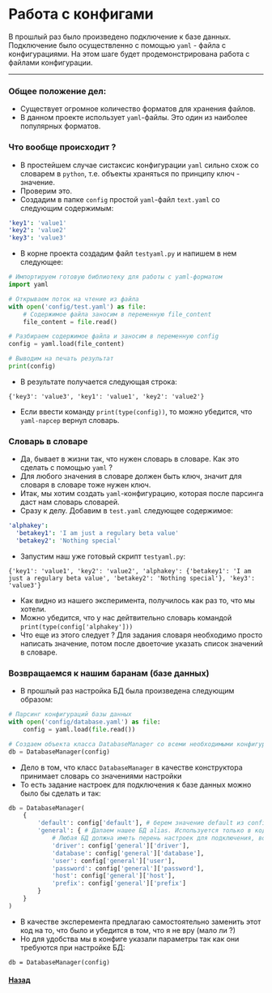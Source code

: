 # Работа с конфигами

В прошлый раз было произведено подключение к базе данных. Подключение было осуществленно с помощью `yaml` - файла с конфигурациями.
На этом шаге будет продемонстрирована работа с файлами конфигурации.
<hr>

### Общее положение дел:
* Существует огромное количество форматов для хранения файлов.
* В данном проекте использует `yaml`-файлы. Это один из наиболее популярных форматов.

### Что вообще происходит ?
* В простейшем случае систаксис конфигурации `yaml` сильно схож со словарем в `python`, т.е. объекты храняться по принципу ключ - значение.
* Проверим это.
* Создадим в папке `config` простой `yaml`-файл `text.yaml` со следующим содержимым:
```yaml
'key1': 'value1'
'key2': 'value2'
'key3': 'value3'
```
* В корне проекта создадим файл `testyaml.py` и напишем в нем следующее:
```python
# Импортируем готовую библиотеку для работы с yaml-форматом
import yaml

# Открываем поток на чтение из файла
with open('config/test.yaml') as file:
    # Содержимое файла заносим в переменную file_content
    file_content = file.read()

# Разбираем содержимое файла и заносим в переменную config
config = yaml.load(file_content)

# Выводим на печать результат
print(config)
```
* В результате получается следующая строка:
```
{'key3': 'value3', 'key1': 'value1', 'key2': 'value2'}
```
* Если ввести команду `print(type(config))`, то можно убедится, что `yaml-парсер` вернул словарь.

### Словарь в словаре
* Да, бывает в жизни так, что нужен словарь в словаре. Как это сделать с помощью `yaml` ?
* Для любого значения в словаре должен быть ключ, значит для словаря в словаре тоже нужен ключ.
* Итак, мы хотим создать `yaml`-конфигурацию, которая после парсинга даст нам словарь словарей.
* Сразу к делу. Добавим в `test.yaml` следующее содержимое:
```yaml
'alphakey':
  'betakey1': 'I am just a regulary beta value'
  'betakey2': 'Nothing special' 
```
* Запустим наш уже готовый скрипт `testyaml.py`:
```
{'key1': 'value1', 'key2': 'value2', 'alphakey': {'betakey1': 'I am just a regulary beta value', 'betakey2': 'Nothing special'}, 'key3': 'value3'}
```
* Как видно из нашего эксперимента, получилось как раз то, что мы хотели.
* Можно убедится, что у нас дейтвительно словарь командой `print(type(config['alphakey']))`
* Что еще из этого следует ? Для задания словаря необходимо просто написать значение, потом после двоеточие указать список значений в словаре.


### Возвращаемся к нашим баранам (базе данных)
* В прошлый раз настройка БД была произведена следующим образом:
```python
# Парсинг конфигураций базы данных
with open('config/database.yaml') as file:
    config = yaml.load(file.read())

# Создаем объекта класса DatabaseManager со всеми необходимыми конфигурациями
db = DatabaseManager(config)
```
* Дело в том, что класс `DatabaseManager` в качестве конструктора принимает словарь со значениями настройки
* То есть задание настроек для подключения к базе данных можно было бы сделать и так:
```python
db = DatabaseManager(
    {
        'default': config['default'], # берем значение default из config/database.yaml
        'general': { # Далаем нашее БД alias. Используется только в коде, на реальной БД никак не отображается.
            # Любая БД должна иметь перень настроек для подключения, вот он:
            'driver': config['general']['driver'],
            'database': config['general']['database'],
            'user': config['general']['user'],
            'password': config['general']['password'],
            'host': config['general']['host'],
            'prefix': config['general']['prefix']
        }
    }
)
```
* В качестве эксперемента предлагаю самостоятельно заменить этот код на то, что было и убедится в том, что я не вру (мало ли ?)
* Но для удобства мы в конфиге указали параметры так как они требуются при настройке БД:
```
db = DatabaseManager(config)
```


#### [Назад](../README.md)